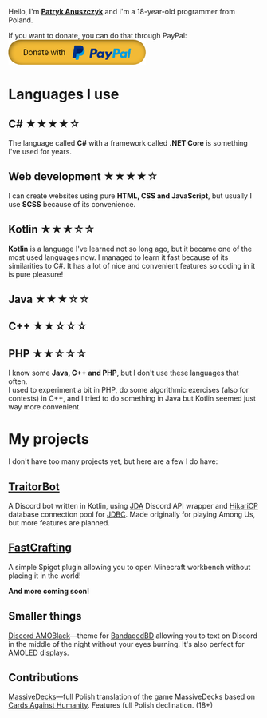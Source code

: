 Hello, I'm [**Patryk Anuszczyk**][Website] and I'm a 18-year-old programmer from Poland.

If you want to donate, you can do that through PayPal:  
[<img src="donate.png" alt="Donate" />](https://www.paypal.com/donate?hosted_button_id=8HYK8SQJXZCGS)  

Languages I use
===============

C# &#9733;&#9733;&#9733;&#9733;&#9734;
---
The language called **C#** with a framework called **.NET Core** is something I've used for years.

Web development &#9733;&#9733;&#9733;&#9733;&#9734;
---
I can create websites using pure **HTML, CSS and JavaScript**, but usually I use **SCSS** because of its convenience.

Kotlin &#9733;&#9733;&#9733;&#9734;&#9734;
---
**Kotlin** is a language I've learned not so long ago, but it became one of the most used languages now. I managed to learn it fast because of its similarities to C#. It has a lot of nice and convenient features so coding in it is pure pleasure!

Java &#9733;&#9733;&#9733;&#9734;&#9734;
---
C++ &#9733;&#9733;&#9734;&#9734;&#9734;
---
PHP &#9733;&#9733;&#9734;&#9734;&#9734;
---
I know some **Java, C++ and PHP**, but I don't use these languages that often.  
I used to experiment a bit in PHP, do some algorithmic exercises (also for contests) in C++,
and I tried to do something in Java but Kotlin seemed just way more convenient.

My projects
===========
I don't have too many projects yet, but here are a few I do have:

[TraitorBot](https://github.com/TheChilliPL/traitorbot)
---
A Discord bot written in Kotlin, using [JDA](https://github.com/DV8FromTheWorld/JDA) Discord API wrapper and [HikariCP](https://github.com/brettwooldridge/HikariCP) database connection pool for [JDBC](https://en.wikipedia.org/wiki/Java_Database_Connectivity). Made originally for playing Among Us, but more features are planned.

[FastCrafting](https://github.com/TheChilliPL/fastcrafting)
---
A simple Spigot plugin allowing you to open Minecraft workbench without placing it in the world!

**And more coming soon!**

Smaller things
---
[Discord AMOBlack](https://github.com/TheChilliPL/discord-amoblack)—theme for [BandagedBD](https://github.com/rauenzi/BetterDiscordApp) allowing you to text on Discord in the middle of the night without your eyes burning. It's also perfect for AMOLED displays.

Contributions
---
[MassiveDecks](https://github.com/Lattyware/massivedecks)—full Polish translation of the game MassiveDecks based on [Cards Against Humanity][CAH]. Features full Polish declination. (18+)

<!-- Links -->

[Website]: https://patrykanuszczyk.me/ "Click here to see my website!"
[CAH]: https://cardsagainsthumanity.com/
